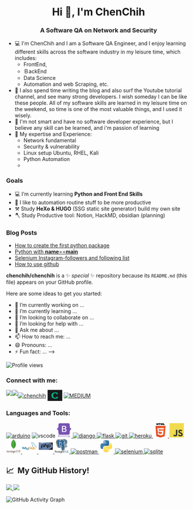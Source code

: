 <h1 align="center">Hi 👋, I'm ChenChih</h1>
<h3 align="center">A Software QA on Network and Security  </h3>

- 💻 I'm ChenChih and I am a Software QA Engineer, and I enjoy learning different skills across the software industry in my leisure time, which includes: 
  - FrontEnd, 
  - ＢackEnd
  - Data Science
  - Automation and web Scraping, etc.  
- 📝 I also spend time writing the blog and also surf the Youtube tutorial channel, and see many strong developers. I wish someday I can be like these people.  All of my software skills are learned in my leisure time on the weekend, so time is one of the most valuable things, and I used it wisely. 
- 🤔 I'm not smart and have no software developer experience, but I believe any skill can be learned, and i'm passion of learning 
- 🔭 My expertise and Experience:
  - Network fundamental 
  - Security & vulnerability 
  - Linux setup Ubuntu, RHEL, Kali 
  - Python Automation 
  - 
### Goals
- 💻 I’m currently learning **Python and Front End Skills**
- 📝 I like to automation routine stuff to be more productive 
- ⚒  Study **HeXo & HUGO** (SSG static site generator) build my own site
- 🪓 Study Productive tool: Notion, HackMD, obsidian (planning)
### Blog Posts
* [How to create the first python package](https://medium.com/jacklee26/how-to-create-the-first-python-package-de6464799bc3)
* [Python with __name__==__main__](https://medium.com/jacklee26/how-to-create-the-first-python-package-de6464799bc3)
* [Selenium Instagram-followers and following list](https://medium.com/jacklee26/selenium-instagram-followers-and-following-list-52c335a4ec03)
* [How to use github](https://medium.com/jacklee26/how-to-use-git-or-github-ff6f3d5aef0e)


**chenchih/chenchih** is a ✨ _special_ ✨ repository because its `README.md` (this file) appears on your GitHub profile.

Here are some ideas to get you started:

- 🔭 I’m currently working on ...
- 🌱 I’m currently learning ...
- 👯 I’m looking to collaborate on ...
- 🤔 I’m looking for help with ...
- 💬 Ask me about ...
- 📫 How to reach me: ...
- 😄 Pronouns: ...
- ⚡ Fun fact: ...
-->

![Profile views](https://gpvc.arturio.dev/chenchih)

<h3 align="left">Connect with me:</h3>
<a href="[https://www.linkedin.com/in/dipanjan131](https://www.linkedin.com/in/chenchih)/"><img align="left" src="https://img.shields.io/badge/LinkedIn-0A66C2?&style=for-the-badge&logo=LinkedIn&logoColor=white" /></a>
<a href="mailto:jacklee26@gmail.com"><img align="left" src="https://img.shields.io/badge/Email-EA4335?&style=for-the-badge&logo=Gmail&logoColor=white" /></a>

<!-- <p align="left">
<a href="https://www.linkedin.com/in/chenchih/" target="blank"><img align="center" src="https://cdn.jsdelivr.net/npm/simple-icons@4.23.0/icons/linkedin.svg" alt="chenchih" height="30" width="40" /></a> -->
<a href="https://chenchih-tutorial.blogspot.com/" target="blank"><img align="center" src="https://cdn.jsdelivr.net/npm/simple-icons@4.23.0/icons/blogger.svg" alt="chenchih" height="30" width="40" /></a>
<a href="https://chenchih.coderbridge.io/" target="blank"><img align="center" src="coder_bridge.png" alt="coderbridge" height="30" width="40" /></a>
  <a href="https://medium.com/jacklee26/" target="blank"><img align="center" src="https://cdn.jsdelivr.net/npm/simple-icons@4.23.0/icons/medium.svg" alt="MEDIUM" height="30" width="40" /></a>
 
</p>
<h3 align="left">Languages and Tools:</h3>

<p align="left"> <a href="https://www.arduino.cc/" target="_blank"> <img src="https://cdn.worldvectorlogo.com/logos/arduino-1.svg" alt="arduino" width="40" height="40"/></a>
  <img src="https://cdn.jsdelivr.net/gh/devicons/devicon/icons/vscode/vscode-original.svg" alt="vscode" width="45" height="45"/>
<a href="https://getbootstrap.com" target="_blank"> <img src="https://raw.githubusercontent.com/devicons/devicon/master/icons/bootstrap/bootstrap-plain-wordmark.svg" alt="bootstrap" width="40" height="40"/> </a> <a href="https://www.djangoproject.com/" target="_blank"> <img src="https://upload.wikimedia.org/wikipedia/commons/7/75/Django_logo.svg" alt="django" width="40" height="40"/> </a> <a href="https://flask.palletsprojects.com/" target="_blank"> <img src="https://www.vectorlogo.zone/logos/pocoo_flask/pocoo_flask-icon.svg" alt="flask" width="40" height="40"/> </a> <a href="https://git-scm.com/" target="_blank"> <img src="https://www.vectorlogo.zone/logos/git-scm/git-scm-icon.svg" alt="git" width="40" height="40"/> </a> <a href="https://heroku.com" target="_blank"> <img src="https://www.vectorlogo.zone/logos/heroku/heroku-icon.svg" alt="heroku" width="40" height="40"/> </a> <a href="https://www.w3.org/html/" target="_blank"> <img src="https://raw.githubusercontent.com/devicons/devicon/master/icons/html5/html5-original-wordmark.svg" alt="html5" width="40" height="40"/> </a>  <a href="https://developer.mozilla.org/en-US/docs/Web/JavaScript" target="_blank"> <img src="https://raw.githubusercontent.com/devicons/devicon/master/icons/javascript/javascript-original.svg" alt="javascript" width="40" height="40"/> </a> <a href="https://laravel.com/" target="_blank">  <a href="https://www.mongodb.com/" target="_blank"> <img src="https://raw.githubusercontent.com/devicons/devicon/master/icons/mongodb/mongodb-original-wordmark.svg" alt="mongodb" width="40" height="40"/> </a> <a href="https://www.mysql.com/" target="_blank"> <img src="https://raw.githubusercontent.com/devicons/devicon/master/icons/mysql/mysql-original-wordmark.svg" alt="mysql" width="40" height="40"/> </a> <a href="https://www.php.net" target="_blank"> <img src="https://raw.githubusercontent.com/devicons/devicon/master/icons/php/php-original.svg" alt="php" width="40" height="40"/> </a> <a href="https://www.postgresql.org" target="_blank"> <img src="https://raw.githubusercontent.com/devicons/devicon/master/icons/postgresql/postgresql-original-wordmark.svg" alt="postgresql" width="40" height="40"/> </a> <a href="https://postman.com" target="_blank"> <img src="https://www.vectorlogo.zone/logos/getpostman/getpostman-icon.svg" alt="postman" width="40" height="40"/> </a> <a href="https://www.python.org" target="_blank"> <img src="https://raw.githubusercontent.com/devicons/devicon/master/icons/python/python-original.svg" alt="python" width="40" height="40"/> </a> <a href="https://www.selenium.dev" target="_blank"> <img src="https://raw.githubusercontent.com/detain/svg-logos/780f25886640cef088af994181646db2f6b1a3f8/svg/selenium-logo.svg" alt="selenium" width="40" height="40"/> </a> <a href="https://www.sqlite.org/" target="_blank"> <img src="https://www.vectorlogo.zone/logos/sqlite/sqlite-icon.svg" alt="sqlite" width="40" height="40"/> </a> </p>
   <h2> 📈 &nbsp;My GitHub History!</h2>
<a href="https://github.com/chenchih">
  <img height="180em" src="https://github-readme-stats.vercel.app/api?username=chenchih&theme=noctis_minimus&show_icons=true" />
  <img height="180em" src="https://github-readme-stats.vercel.app/api/top-langs/?username=chenchih&theme=noctis_minimus&layout=compact" />
</a> 
    
![GitHub Activity Graph](https://activity-graph.herokuapp.com/graph?username=chenchih)   
  



